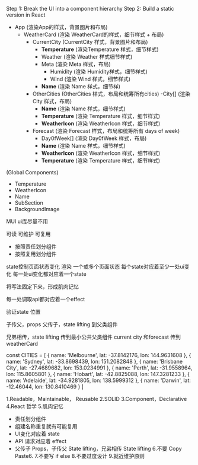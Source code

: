 Step 1: Break the UI into a component hierarchy
Step 2: Build a static version in React
- App (渲染App的样式，背景图片和布局)
  - WeatherCard (渲染 WeatherCard的样式，细节样式 + 布局)
    - CurrentCity (CurrentCity 样式，背景图片和布局)
      - **Temperature** (渲染Temperature 样式，细节样式)
      - Weather (渲染 Weather 样式细节样式)
      - Meta (渲染 Meta 样式，布局)
        - Humidity (渲染 Humidity样式，细节样式)
        - Wind (渲染 Wind 样式，细节样式)
      - **Name** (渲染 Name 样式，细节样)
    - OtherCities (OtherCities 样式，布局和统筹所有cities)
      -City[] (渲染 City 样式，布局)
        - **Name** (渲染 Name 样式，细节样式)
        - **Temperature** (渲染 Temperature 样式，细节样式)
        - **WeatherIcon** (渲染 WeatherIcon 样式，细节样式)
    - Forecast (渲染 Forecast 样式，布局和统筹所有 days of week)
      - Day0fWeek[] (渲染 Day0fWeek 样式，布局)
      - **Name** (渲染 Name 样式，细节样式)
      - **WeatherIcon** (渲染 WeatherIcon 样式，细节样式)
      - **Temperature** (渲染 Temperature 样式，细节样式)

(Global Components)
- Temperature
- WeatherIcon
- Name
- SubSection
- BackgroundImage

MUI ui库尽量不用

可读
可维护
可复用

- 按照责任划分组件
- 按照复用划分组件

state控制页面状态变化 渲染
一个或多个页面状态
每个state对应着至少一处ui变化
每一处ui变化都对应着一个state

将写法固定下来，形成肌肉记忆

每一处调取api都对应着一个effect

验证state 位置

子传父，props
父传子，state lifting 到父类组件

兄弟相传，state lifting 传到最小公共父类组件
current city 和forecast 传到weatherCard

const CITIES = [
  { name: 'Melbourne', lat: -37.8142176, lon: 144.9631608 },
  { name: 'Sydney', lat: -33.8698439, lon: 151.2082848 },
  { name: 'Brisbane City', lat: -27.4689682, lon: 153.0234991 },
  { name: 'Perth', lat: -31.9558964, lon: 115.8605801 },
  { name: 'Hobart', lat: -42.8825088, lon: 147.3281233 },
  { name: 'Adelaide', lat: -34.9281805, lon: 138.5999312 },
  { name: 'Darwin', lat: -12.46044, lon: 130.8410469 }
]


1.Readable，Maintainable， Reusable
2.SOLID
3.Component，Declarative
4.React 哲学
5.肌肉记忆
 - 责任划分组件
 - 组建名称重复就有可能复用
 - UI变化对应着 state
 - API 请求对应着 effect
 - 父传子 Props，子传父 State lifting，兄弟相传 State lifting
6.不要 Copy Paste6.
7.不要写 if else
8.不要过度设计
9.就近维护原则
